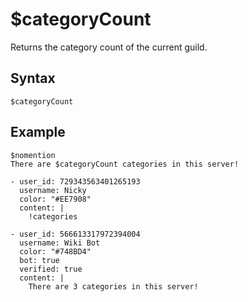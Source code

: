 # $categoryCount
Returns the category count of the current guild.

## Syntax
```
$categoryCount
```
## Example
```
$nomention
There are $categoryCount categories in this server!
```
``` discord yaml
- user_id: 729343563401265193
  username: Nicky
  color: "#EE7908"
  content: |
    !categories

- user_id: 566613317972394004
  username: Wiki Bot
  color: "#748BD4"
  bot: true
  verified: true
  content: |
    There are 3 categories in this server!
```
